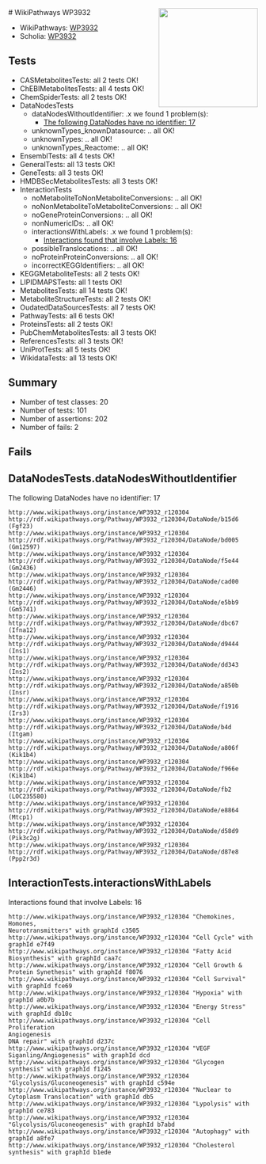 <img style="float: right; width: 200px" src="https://upload.wikimedia.org/wikipedia/commons/thumb/8/83/Wplogo_with_text_500.png/640px-Wplogo_with_text_500.png" />
# WikiPathways WP3932

* WikiPathways: [WP3932](https://new.wikipathways.org/pathways/WP3932)
* Scholia: [WP3932](https://scholia.toolforge.org/wikipathways/WP3932)
## Tests
* CASMetabolitesTests: all 2 tests OK!
* ChEBIMetabolitesTests: all 4 tests OK!
* ChemSpiderTests: all 2 tests OK!
* DataNodesTests
    * dataNodesWithoutIdentifier: .x we found 1 problem(s):
        * [The following DataNodes have no identifier: 17](#8792c497)
    * unknownTypes_knownDatasource: .. all OK!
    * unknownTypes: .. all OK!
    * unknownTypes_Reactome: .. all OK!
* EnsemblTests: all 4 tests OK!
* GeneralTests: all 13 tests OK!
* GeneTests: all 3 tests OK!
* HMDBSecMetabolitesTests: all 3 tests OK!
* InteractionTests
    * noMetaboliteToNonMetaboliteConversions: .. all OK!
    * noNonMetaboliteToMetaboliteConversions: .. all OK!
    * noGeneProteinConversions: .. all OK!
    * nonNumericIDs: .. all OK!
    * interactionsWithLabels: .x we found 1 problem(s):
        * [Interactions found that involve Labels: 16](#fe97a8be)
    * possibleTranslocations: .. all OK!
    * noProteinProteinConversions: .. all OK!
    * incorrectKEGGIdentifiers: .. all OK!
* KEGGMetaboliteTests: all 2 tests OK!
* LIPIDMAPSTests: all 1 tests OK!
* MetabolitesTests: all 14 tests OK!
* MetaboliteStructureTests: all 2 tests OK!
* OudatedDataSourcesTests: all 7 tests OK!
* PathwayTests: all 6 tests OK!
* ProteinsTests: all 2 tests OK!
* PubChemMetabolitesTests: all 3 tests OK!
* ReferencesTests: all 3 tests OK!
* UniProtTests: all 5 tests OK!
* WikidataTests: all 13 tests OK!


## Summary

* Number of test classes: 20
* Number of tests: 101
* Number of assertions: 202
* Number of fails: 2

## Fails

<a name="8792c497" />

## DataNodesTests.dataNodesWithoutIdentifier

The following DataNodes have no identifier: 17
```
http://www.wikipathways.org/instance/WP3932_r120304 http://rdf.wikipathways.org/Pathway/WP3932_r120304/DataNode/b15d6 (Fgf23)
http://www.wikipathways.org/instance/WP3932_r120304 http://rdf.wikipathways.org/Pathway/WP3932_r120304/DataNode/bd005 (Gm12597)
http://www.wikipathways.org/instance/WP3932_r120304 http://rdf.wikipathways.org/Pathway/WP3932_r120304/DataNode/f5e44 (Gm2436)
http://www.wikipathways.org/instance/WP3932_r120304 http://rdf.wikipathways.org/Pathway/WP3932_r120304/DataNode/cad00 (Gm2446)
http://www.wikipathways.org/instance/WP3932_r120304 http://rdf.wikipathways.org/Pathway/WP3932_r120304/DataNode/e5bb9 (Gm5741)
http://www.wikipathways.org/instance/WP3932_r120304 http://rdf.wikipathways.org/Pathway/WP3932_r120304/DataNode/dbc67 (Ifna12)
http://www.wikipathways.org/instance/WP3932_r120304 http://rdf.wikipathways.org/Pathway/WP3932_r120304/DataNode/d9444 (Ins1)
http://www.wikipathways.org/instance/WP3932_r120304 http://rdf.wikipathways.org/Pathway/WP3932_r120304/DataNode/dd343 (Ins2)
http://www.wikipathways.org/instance/WP3932_r120304 http://rdf.wikipathways.org/Pathway/WP3932_r120304/DataNode/a850b (Insr)
http://www.wikipathways.org/instance/WP3932_r120304 http://rdf.wikipathways.org/Pathway/WP3932_r120304/DataNode/f1916 (Irs3)
http://www.wikipathways.org/instance/WP3932_r120304 http://rdf.wikipathways.org/Pathway/WP3932_r120304/DataNode/b4d (Itgam)
http://www.wikipathways.org/instance/WP3932_r120304 http://rdf.wikipathways.org/Pathway/WP3932_r120304/DataNode/a806f (Kik1b4)
http://www.wikipathways.org/instance/WP3932_r120304 http://rdf.wikipathways.org/Pathway/WP3932_r120304/DataNode/f966e (Kik1b4)
http://www.wikipathways.org/instance/WP3932_r120304 http://rdf.wikipathways.org/Pathway/WP3932_r120304/DataNode/fb2 (LOC235580)
http://www.wikipathways.org/instance/WP3932_r120304 http://rdf.wikipathways.org/Pathway/WP3932_r120304/DataNode/e8864 (Mtcp1)
http://www.wikipathways.org/instance/WP3932_r120304 http://rdf.wikipathways.org/Pathway/WP3932_r120304/DataNode/d58d9 (Pik3c2g)
http://www.wikipathways.org/instance/WP3932_r120304 http://rdf.wikipathways.org/Pathway/WP3932_r120304/DataNode/d87e8 (Ppp2r3d)
```

<a name="fe97a8be" />

## InteractionTests.interactionsWithLabels

Interactions found that involve Labels: 16
```
http://www.wikipathways.org/instance/WP3932_r120304 "Chemokines, 
Homones, 
Neurotransmitters" with graphId c3505
http://www.wikipathways.org/instance/WP3932_r120304 "Cell Cycle" with graphId e7f49
http://www.wikipathways.org/instance/WP3932_r120304 "Fatty Acid Biosynthesis" with graphId caa7c
http://www.wikipathways.org/instance/WP3932_r120304 "Cell Growth & Protein Synethesis" with graphId f8076
http://www.wikipathways.org/instance/WP3932_r120304 "Cell Survival" with graphId fce69
http://www.wikipathways.org/instance/WP3932_r120304 "Hypoxia" with graphId a0b7b
http://www.wikipathways.org/instance/WP3932_r120304 "Energy Stress" with graphId db10c
http://www.wikipathways.org/instance/WP3932_r120304 "Cell Proliferation
Angiogenesis
DNA repair" with graphId d237c
http://www.wikipathways.org/instance/WP3932_r120304 "VEGF Siganling/Angiogenesis" with graphId dcd
http://www.wikipathways.org/instance/WP3932_r120304 "Glycogen synthesis" with graphId f1245
http://www.wikipathways.org/instance/WP3932_r120304 "Glycolysis/Gluconeogenesis" with graphId c594e
http://www.wikipathways.org/instance/WP3932_r120304 "Nuclear to Cytoplasm Translocation" with graphId db5
http://www.wikipathways.org/instance/WP3932_r120304 "Lypolysis" with graphId ce783
http://www.wikipathways.org/instance/WP3932_r120304 "Glycolysis/Gluconeogenesis" with graphId b7abd
http://www.wikipathways.org/instance/WP3932_r120304 "Autophagy" with graphId a8fe7
http://www.wikipathways.org/instance/WP3932_r120304 "Cholesterol synthesis" with graphId b1ede
```


